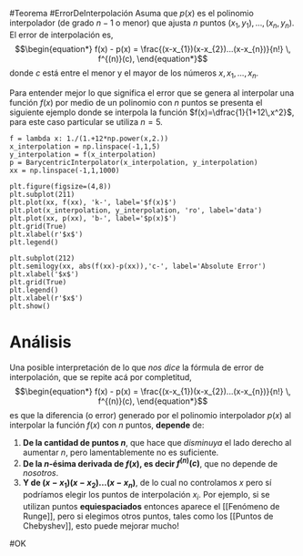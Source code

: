 #Teorema #ErrorDeInterpolación
	    Asuma que $p(x)$ es el polinomio interpolador (de grado $n-1$ o menor) que ajusta $n$ puntos $(x_{1}, y_{1}), \dots, (x_{n}, y_{n})$.  El error de interpolación es,
        $$\begin{equation*}
            f(x) - p(x) = \frac{(x-x_{1})(x-x_{2})...(x-x_{n})}{n!} \, f^{(n)}(c),
        \end{equation*}$$donde $c$ está entre el menor y el mayor de los números $x, x_{1}, ... , x_{n}$.

Para entender mejor lo que significa el error que se genera al interpolar una función $f(x)$ por medio de un polinomio con $n$ puntos se presenta el siguiente ejemplo donde se interpola la función $f(x)=\dfrac{1}{1+12\,x^2}$, para este caso particular se utiliza $n=5$.

```run-python
f = lambda x: 1./(1.+12*np.power(x,2.))
x_interpolation = np.linspace(-1,1,5)
y_interpolation = f(x_interpolation)
p = BarycentricInterpolator(x_interpolation, y_interpolation)
xx = np.linspace(-1,1,1000)

plt.figure(figsize=(4,8))
plt.subplot(211)
plt.plot(xx, f(xx), 'k-', label='$f(x)$')
plt.plot(x_interpolation, y_interpolation, 'ro', label='data')
plt.plot(xx, p(xx), 'b-', label='$p(x)$')
plt.grid(True)
plt.xlabel(r'$x$')
plt.legend()

plt.subplot(212)
plt.semilogy(xx, abs(f(xx)-p(xx)),'c-', label='Absolute Error')
plt.xlabel('$x$')
plt.grid(True)
plt.legend()
plt.xlabel(r'$x$')
plt.show()
```

# Análisis

Una posible interpretación de lo que _nos dice_ la fórmula de error de interpolación, que se repite acá por completitud, $$\begin{equation*}
	f(x) - p(x) = \frac{(x-x_{1})(x-x_{2})...(x-x_{n})}{n!} \, f^{(n)}(c),
\end{equation*}$$ es que la diferencia (o error) generado por el polinomio interpolador $p(x)$ al interpolar la función $f(x)$ con $n$ puntos, **depende** de:
1. **De la cantidad de puntos $n$**, que hace que _disminuya_ el lado derecho al aumentar $n$, pero lamentablemente no es suficiente.
2. **De la $n$-ésima derivada de $f(x)$, es decir $f^{(n)}(c)$**, que no depende de _nosotros_.
3. **Y de $(x-x_{1})(x-x_{2})...(x-x_{n})$**, de lo cual no controlamos $x$ pero sí podríamos elegir los puntos de interpolación $x_i$. Por ejemplo, si se utilizan puntos **equiespaciados** entonces aparece el [[Fenómeno de Runge]], pero si elegimos otros puntos, tales como los [[Puntos de Chebyshev]], esto puede mejorar mucho!

#OK 